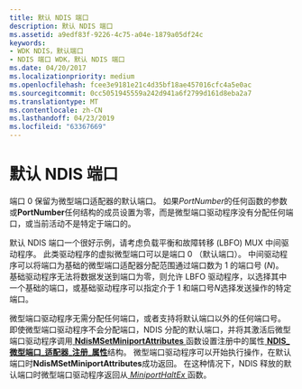 ```yaml
---
title: 默认 NDIS 端口
description: 默认 NDIS 端口
ms.assetid: a9edf83f-9226-4c75-a04e-1879a05df24c
keywords:
- WDK NDIS，默认端口
- NDIS 端口 WDK，默认 NDIS 端口
ms.date: 04/20/2017
ms.localizationpriority: medium
ms.openlocfilehash: fcee3e9181e21c4d35bf18ae457016cfc4a5e0ac
ms.sourcegitcommit: 0cc5051945559a242d941a6f2799d161d8eba2a7
ms.translationtype: MT
ms.contentlocale: zh-CN
ms.lasthandoff: 04/23/2019
ms.locfileid: "63367669"
---
```

# <a name="default-ndis-port"></a>默认 NDIS 端口





端口 0 保留为微型端口适配器的默认端口。 如果*PortNumber*的任何函数的参数或**PortNumber**任何结构的成员设置为零，而是微型端口驱动程序没有分配任何端口，或当前活动不是特定于端口的。

默认 NDIS 端口一个很好示例，请考虑负载平衡和故障转移 (LBFO) MUX 中间驱动程序。 此类驱动程序的虚拟微型端口可以是端口 0 （默认端口）。 中间驱动程序可以将端口为基础的微型端口适配器分配范围通过端口数为 1 的端口号 (*N*)。 基础驱动程序无法将数据发送到端口为零，则允许 LBFO 驱动程序，以选择其中一个基础的端口，或基础驱动程序可以指定介于 1 和端口号*N*选择发送操作的特定端口。

微型端口驱动程序无需分配任何端口，或者支持将默认端口以外的任何端口号。 即使微型端口驱动程序不会分配端口，NDIS 分配的默认端口，并将其激活后微型端口驱动程序调用[ **NdisMSetMiniportAttributes** ](https://msdn.microsoft.com/library/windows/hardware/ff563672)函数设置注册中的属性[ **NDIS\_微型端口\_适配器\_注册\_属性**](https://msdn.microsoft.com/library/windows/hardware/ff565934)结构。 微型端口驱动程序可以开始执行操作，在默认端口时**NdisMSetMiniportAttributes**成功返回。 在这种情况下，NDIS 释放的默认端口时微型端口驱动程序返回从[ *MiniportHaltEx* ](https://msdn.microsoft.com/library/windows/hardware/ff559388)函数。

 

 





